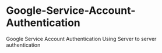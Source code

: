 # Google-Service-Account-Authentication
Google Service Account Authentication Using Server to server authentication 
